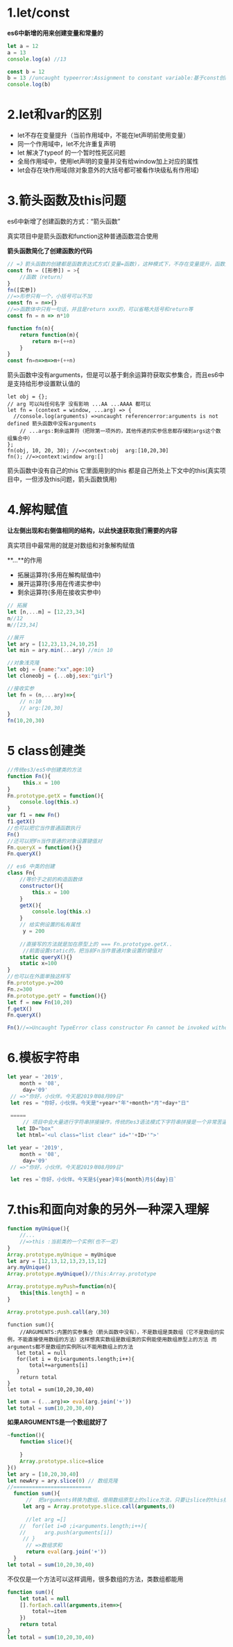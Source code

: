 # 1.let/const

**es6中新增的用来创建变量和常量的**

```js
let a = 12
a = 13
console.log(a) //13

const b = 12
b = 13 //uncaught typeerror:Assignment to constant variable:基于const创建变量，变量存储的值不能被修改(常量)
console.log(b)
```

# 2.let和var的区别

- let不存在变量提升（当前作用域中，不能在let声明前使用变量）
- 同一个作用域中，let不允许重复声明
- let 解决了typeof 的一个暂时性死区问题
- 全局作用域中，使用let声明的变量并没有给window加上对应的属性
- let会存在块作用域(除对象意外的大括号都可被看作块级私有作用域)

# 3.箭头函数及this问题

es6中新增了创建函数的方式：“箭头函数”

真实项目中是箭头函数和function这种普通函数混合使用

**箭头函数简化了创建函数的代码**

```js
// =》箭头函数的创建都是函数表达式方式(变量=函数)，这种模式下，不存在变量提升，函数只能在创建完成后被执行（也就是创建的代码之后执行）
const fn = ([形参]) = >{
    //函数（return）
}
fn([实参])
//=>形参只有一个，小括号可以不加
const fn = n=>{}
//=>函数体中只有一句话，并且是return xxx的，可以省略大括号和return等
const fn = n => n*10

function fn(n){
    return function(m){
        return m+(++n)
    }
}
const fn=n=>m=>m+(++n)
```

箭头函数中没有arguments，但是可以基于剩余运算符获取实参集合，而且es6中是支持给形参设置默认值的

```JS
let obj = {};
// arg 可以叫任何名字 没有影响 ...AA ...AAAA 都可以
let fn = (context = window, ...arg) => {
  //console.log(arguments) =>uncaught referencerror:arguments is not defined 箭头函数中没有arguments
    // ...args:剩余运算符（把除第一项外的，其他传递的实参信息都存储到args这个数组集合中）
};
fn(obj, 10, 20, 30); //=>context:obj  arg:[10,20,30]
fn(); //=>context:window arg:[]

```

箭头函数中没有自己的this 它里面用到的this 都是自己所处上下文中的this(真实项目中，一但涉及this问题，箭头函数慎用)

# 4.解构赋值

**让左侧出现和右侧值相同的结构，以此快速获取我们需要的内容**

真实项目中最常用的就是对数组和对象解构赋值



**...**的作用

- 拓展运算符(多用在解构赋值中)
- 展开运算符(多用在传递实参中)
- 剩余运算符(多用在接收实参中)

```js
// 拓展
let [n,...m] = [12,23,34]
n//12 
m//[23,34]

//展开
let ary = [12,23,13,24,10,25]
let min = ary.min(...ary) //min 10

//对象浅克隆
let obj = {name:"xx",age:10}
let cloneobj = {...obj,sex:"girl"}

//接收实参
let fn = (n,...ary)=>{
    // n:10
    // arg:[20,30]
}
fn(10,20,30)
```

# 5 class创建类

```js
//传统es3/es5中创建类的方法
function Fn(){
     this.x = 100
}
Fn.prototype.getX = function(){
    console.log(this.x)
}
var f1 = new Fn()
f1.getX()
//也可以把它当作普通函数执行
Fn()
//还可以把Fn当作普通的对象设置键值对
Fn.queryX = function(){}
Fn.queryX()
```

```js
// es6 中类的创建
class Fn{
    //等价于之前的构造函数体
    constructor(){
        this.x = 100
    }
    getX(){
        console.log(this.x)
    }
    // 给实例设置的私有属性
     y = 200
    
    //直接写的方法就是加在原型上的 === Fn.prototype.getX..
     //前面设置static的，把当前Fn当作普通对象设置的键值对
    static queryX(){}
    static x=100  
}
//也可以在外面单独这样写
Fn.prototype.y=200
Fn.z=300
Fn.prototype.getY = function(){}
let f = new Fn(10,20)
f.getX()
Fn.queryX()

Fn()//=>Uncaught TypeError class constructor Fn cannot be invoked without 'new' class创建的类只能new执行，不能当作普通函数执行
```

# 6.模板字符串

```js
let year = '2019',
    month = '08',
     day='09'
 // =>"你好，小伙伴。今天是2019年08月09日"
 let res = "你好，小伙伴。今天是"+year+"年"+month+"月"+day+"日"
 
 =====
     // 项目中会大量进行字符串拼接操作，传统的es3语法模式下字符串拼接是一个非常苦逼的任务
   let ID="box"
   let html='<ul class="list clear" id="'+ID+'">'
```

```js
let year = '2019',
    month = '08',
     day='09'
 // =>"你好，小伙伴。今天是2019年08月09日"

 let res =`你好，小伙伴。今天是${year}年${month}月${day}日`
```

# 7.this和面向对象的另外一种深入理解

```js
function myUnique(){
    //...
    //=>this :当前类的一个实例(也不一定)
}
Array.prototype.myUnique = myUnique
let ary = [12,13,12,13,23,13,12]
ary.myUnique()
Array.prototype.myUnique()//this:Array.prototype

Array.prototype.myPush=function(n){
    this[this.length] = n
}

Array.prototype.push.call(ary,30)
```

```JS
function sum(){
    //ARGUMENTS:内置的实参集合（箭头函数中没有），不是数组是类数组（它不是数组的实例，不能直接使用数组的方法）这样想真实数组是数组类的实例能使用数组原型上的方法 而arguments都不是数组的实例所以不能用数组上的方法
   let total = null
   for(let i = 0;i<arguments.length;i++){
       total+=arguments[i]
   }
    return total
}
let total = sum(10,20,30,40)
```

```js
let sum = (...arg)=> eval(arg.join('+'))
let total = sum(10,20,30,40)
```

**如果ARGUMENTS是一个数组就好了**

```js
~function(){
    function slice(){
        
    }
    Array.prototype.slice=slice
}()
let ary = [10,20,30,40]
let newAry = ary.slice(0) // 数组克隆
//=========================
  function sum(){
      //  把arguments转换为数组，借用数组原型上的slice方法，只要让slice的this指向arguments 就相当于把arguments转换为新数组
     let arg = Array.prototype.slice.call(arguments,0)
     
      //let arg =[]
    //  for(let i=0 ;i<arguments.length;i++){
    //      arg.push(arguments[i])
     // }
      // =>数组求和
      return eval(arg.join('+'))
  }  
let total = sum(10,20,30,40)
```

不仅仅是一个方法可以这样调用，很多数组的方法，类数组都能用

```js
function sum(){
    let total = null
    [].forEach.call(arguments,item=>{
        total+=item
    })
    return total
}
let total = sum(10,20,30,40)
```

